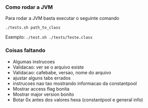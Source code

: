 ### Como rodar a JVM

Para rodar a JVM basta executar o seguinte comando

`./tests.sh path_to_class`

Exemplo:
`./test.sh ./tests/Teste.class`


### Coisas faltando

- Algumas instrucoes
- Validacao: ver se o arquivo existe
- Validacao: cafebabe, versao, nome do arquivo
- ajustar alguns tabs errados
- instrucoes nao tao mostrando informacao da constantpool
- Mostrar access flag bonita
- Mostrar major version bonito
- Botar 0x antes dos valores hexa (constantpool e general info)